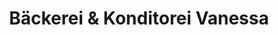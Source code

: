 ---
title: "Bäckerei & Konditorei Vanessa"
url: /lustenau/baeckerei-und-konditorei-vanessa/
shop: Bäckerei
---
